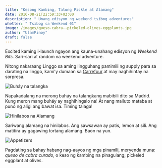 ```yaml
---
title: "Kesong Kambing, Talong Pickle at Alamang"
date: 2016-08-21T22:59:33+02:00
description: " Unang edisyon ng weekend tsibog adventures"
whetter: " Tsibog sa Weekend 01"
image: /images/queso-cabra--pickeled-olives-eggplants.jpg
author: "UlamPinoy"
draft: false
---
```


Excited kaming i-launch ngayon ang kauna-unahang edisyon ng _Weekend Bits._ Sari-sari at random na weekend adventure.

Nitong nakaraang Linggo sa aming lingguhang pamimili ng supply para sa darating na linggo, kami'y dumaan sa [Carrefour](http://www.carrefour.es/supermercado/?ic_source=portal&ic_medium=rollovers&ic_content=SupermercadoEntrar) at may naghihintay na sorpresa.

![Buháy na talangka](/images/gif/crab-alive.gif)

Napakadalang na merong buháy na talangkang mabibili dito sa Madrid. Kung meron mang buháy ay naghihingalo na! At nang mailuto mataba at punó ng aligi ang bawat isa. Timing talaga!

![Hinilabos na Alamang](/images/alamang-hilabos.jpg)

Sariwang alamang na hinilabos. Ang sawsawan ay patis, lemon at sili. Ang matitira ay gagawing tortang alamang. Baon na yun.

![Appetizers](/images/queso-cabra--pickeled-olives-eggplants.jpg)

Pagdating sa bahay habang nag-aayos ng mga pinamili, meryenda muna: _queso de cabra curado,_ o keso ng kambing na pinagulang; pickeled eggplant at olives.
